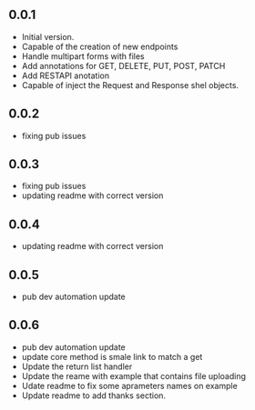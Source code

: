 ## 0.0.1

- Initial version.
- Capable of the creation of new endpoints
- Handle multipart forms with files
- Add annotations for GET, DELETE, PUT, POST, PATCH
- Add RESTAPI anotation
- Capable of inject the Request and Response shel objects.

## 0.0.2
- fixing pub issues 

## 0.0.3
- fixing pub issues 
- updating readme with correct version 

## 0.0.4
- updating readme with correct version 

## 0.0.5
- pub dev automation update

## 0.0.6
- pub dev automation update
- update core method is smale link to match a get
- Update the return list handler 
- Update the reame with example that contains file uploading
- Udate readme to fix some aprameters names on example
- Update readme to add thanks section.
